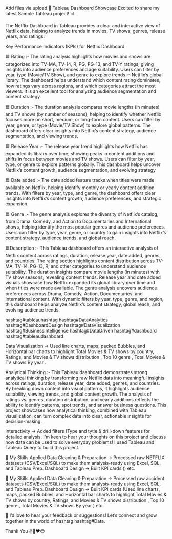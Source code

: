 Add files via upload
🚀 Tableau Dashboard Showcase
Excited to share my latest Sample Tableau project! 📊

The Netflix Dashboard in Tableau provides a clear and interactive view of Netflix data, helping to analyze trends in movies, TV shows, genres, release years, and ratings.

Key Performance Indicators (KPIs) for Netflix Dashboard:

🟦 Rating :- The rating analysis highlights how movies and shows are categorized into TV-MA, TV-14, R, PG, PG-13, and TV-Y ratings, giving insights into audience preferences and age suitability. Users can filter by year, type (Movie/TV Show), and genre to explore trends in Netflix’s global library. The dashboard helps understand which content rating dominates, how ratings vary across regions, and which categories attract the most viewers. It is an excellent tool for analyzing audience segmentation and content strategy.

🟦 Duration :-  The duration analysis compares movie lengths (in minutes) and TV shows (by number of seasons), helping to identify whether Netflix focuses more on short, medium, or long-form content. Users can filter by year, genre, or type (Movie/TV Show) to explore global patterns. The dashboard offers clear insights into Netflix’s content strategy, audience segmentation, and viewing trends.

🟦 Release Year :- The release year trend highlights how Netflix has expanded its library over time, showing peaks in content additions and shifts in focus between movies and TV shows. Users can filter by year, type, or genre to explore patterns globally. This dashboard helps uncover Netflix’s content growth, audience segmentation, and evolving strategy

🟦 Date added :- The date added feature tracks when titles were made available on Netflix, helping identify monthly or yearly content addition trends. With filters by year, type, and genre, the dashboard offers clear insights into Netflix’s content growth, audience preferences, and strategic expansion.

🟦 Genre :- The genre analysis explores the diversity of Netflix’s catalog, from Drama, Comedy, and Action to Documentaries and International shows, helping identify the most popular genres and audience preferences. Users can filter by type, year, genre, or country to gain insights into Netflix’s content strategy, audience trends, and global reach.

🟦Description :- This Tableau dashboard offers an interactive analysis of Netflix content across ratings, duration, release year, date added, genres, and countries. The rating section highlights content distribution across TV-MA, TV-14, PG-13, R, and other categories to understand audience suitability. The duration insights compare movie lengths (in minutes) with TV show seasons, revealing content trends. Release year and date added visuals showcase how Netflix expanded its global library over time and when titles were made available. The genre analysis uncovers audience preferences across Drama, Comedy, Action, Documentaries, and International content. With dynamic filters by year, type, genre, and region, this dashboard helps analyze Netflix’s content strategy, global reach, and evolving audience trends.

hashtag#tableauhashtag hashtag#DataAnalytics hashtag#DashboardDesign hashtag#DataVisualization hashtag#BusinessIntelligence hashtag#DataDriven hashtag#dashboard
hashtag#tableaudashboard 

Data Visualization → Used line charts, maps, packed Bubbles, and Horizontal bar charts to highlight Total Movies & TV shows by country, Ratings, and Movies & TV shows distribution , Top 10 genre , Total Movies & TV shows By year .

Analytical Thinking :- This Tableau dashboard demonstrates strong analytical thinking by transforming raw Netflix data into meaningful insights across ratings, duration, release year, date added, genres, and countries. By breaking down content into visual patterns, it highlights audience suitability, viewing trends, and global content growth. The analysis of ratings vs. genres, duration distribution, and yearly additions reflects the ability to identify patterns, spot trends, and answer business questions. This project showcases how analytical thinking, combined with Tableau visualization, can turn complex data into clear, actionable insights for decision-making.

Interactivity → Added filters (Type and tytle & drill-down features for detailed analysis.
I'm keen to hear your thoughts on this project and discuss how data can be used to solve everyday problems!
I used Tableau and Tableau Query to build this project.


🔑 My Skills Applied
Data Cleaning & Preparation → Processed raw NETFLIX datasets (CSV/Excel/SQL) to make them analysis-ready using Excel, SQL, and Tableau Prep.
Dashboard Design → Built KPI cards () etc.

🔑 My Skills Applied
Data Cleaning & Preparation → Processed raw accident datasets (CSV/Excel/SQL) to make them analysis-ready using Excel, SQL, and Tableau Prep.
Dashboard Design → Built KPI cards (Used line charts, maps, packed Bubbles, and Horizontal bar charts to highlight Total Movies & TV shows by country, Ratings, and Movies & TV shows distribution , Top 10 genre , Total Movies & TV shows By year ) etc.

💬 I’d love to hear your feedback or suggestions!
Let’s connect and grow together in the world of hashtag hashtag#Data.

Thank You ✌️🙂❤️😊
